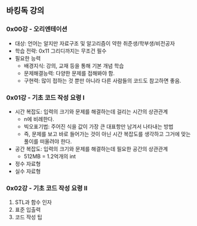 ## 바킹독 강의

### 0x00강 - 오리엔테이션

- 대상: 언어는 알지만 자료구조 및 알고리즘이 약한 취준생/학부생/비전공자
- 학습 전략: 0x11 그리디까지는 무조건 필수
- 필요한 능력
    - 배경지식: 강의, 교재 등을 통해 기본 개념 학습
    - 문제해결능력: 다양한 문제를 접해봐야 함.
    - 구현력: 많이 접하는 것 뿐만 아니라 다른 사람들의 코드도 참고하면 좋음.

### 0x01강 - 기초 코드 작성 요령 I

- 시간 복잡도: 입력의 크기와 문제를 해결하는데 걸리는 시간의 상관관계
    - n에 비례한다.
    - 빅오표기법: 주어진 식을 값이 가장 큰 대표항만 남겨서 나타내는 방법
    - 즉, 문제를 보고 바로 들어가는 것이 아닌 시간 복잡도를 생각하고 그거에 맞는 풀이를 떠올려야 한다.
- 공간 복잡도: 입력의 크기와 문제를 해결하는데 필요한 공간의 상관관계
    - 512MB = 1.2억개의 int
- 정수 자료형
- 실수 자료형

### 0x02강 - 기초 코드 작성 요령 II
1. STL과 함수 인자
2. 표준 입출력
3. 코드 작성 팁